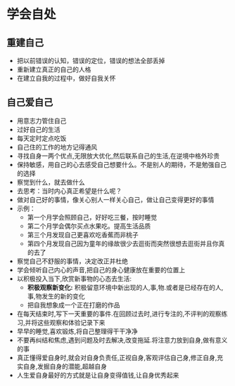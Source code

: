 # 学会自处

## 重建自己

- 把以前错误的认知，错误的定位，错误的想法全部丢掉
- 重新建立真正的自己的人格
- 在建立自我的过程中，做好自我关怀

## 自己爱自己

- 用意志力管住自己
- 过好自己的生活
- 每天定时定点吃饭
- 自己住的工作的地方记得通风
- 寻找自身一两个优点,无限放大优化,然后联系自己的生活,在逆境中格外珍贵
- 保持敏感，用自己的心去感受自己想要什么。不是别人的期待，不是勉强自己的选择
- 察觉到什么，就去做什么
- 去思考：当时内心真正希望是什么呢？
- 做对自己好的事情，像关心别人一样关心自己，做让自己变得更好的事情
- 示例：
  - 第一个月学会照顾自己，好好吃三餐，按时睡觉
  - 第二个月学会偶尔买点水果吃。提高生活品质
  - 第三个月发现自己更喜欢吃香蕉而非桃子
  - 第四个月发现自己因为童年的缘故很少去逛街而突然很想去逛街并且你真的去了
- 察觉自己不舒服的事情，决定改正并杜绝
- 学会倾听自己内心的声音,把自己的身心健康放在重要的位置上
- 以积极投入当下,欣赏新事物的心态去生活:
  - **积极观察新变化:** 积极留意环境中新出现的人,事,物.或者是已经存在的人,事,物发生的新的变化
  - 把自我想象成一个正在打磨的作品
- 在每天结束时,写下一天重要的事件.在回顾过去时,进行专注的,不评判的观察练习,并将这些观察和体验记录下来
- 早早的睡觉,喜欢锻炼,将自己整理得干干净净
- 不要再纠结和焦虑,遇到问题及时去解决,改变拖延.将注意力放到自身,做有意义的事
- 真正懂得爱自身时,就会对自身负责任,正视自身,客观评估自己身,修正自身,充实自身,发掘自身的潜能,超越自身
- 人生爱自身最好的方式就是让自身变得值钱,让自身优秀起来
